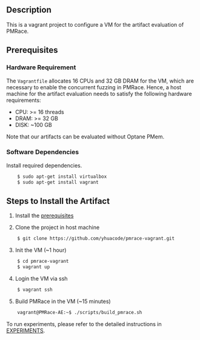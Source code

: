## Description

This is a vagrant project to configure a VM for the artifact evaluation of PMRace.

## Prerequisites

### Hardware Requirement

The `Vagrantfile` allocates 16 CPUs and 32 GB DRAM for the VM, which are necessary to enable the concurrent fuzzing in PMRace. Hence, a host machine for the artifact evaluation needs to satisfy the following hardware requirements:

- CPU: >= 16 threads
- DRAM: >= 32 GB
- DISK: ~100 GB

Note that our artifacts can be evaluated without Optane PMem.

### Software Dependencies

Install required dependencies.

```sh
    $ sudo apt-get install virtualbox
    $ sudo apt-get install vagrant
```

## Steps to Install the Artifact

1. Install the [prerequisites](#software-dependencies)

2. Clone the project in host machine

```sh
    $ git clone https://github.com/yhuacode/pmrace-vagrant.git
```

3. Init the VM (~1 hour)

```sh
    $ cd pmrace-vagrant
    $ vagrant up
```

4. Login the VM via ssh

```sh
    $ vagrant ssh
```

5. Build PMRace in the VM (~15 minutes)

```sh
    vagrant@PMRace-AE:~$ ./scripts/build_pmrace.sh
```

To run experiments, please refer to the detailed instructions in [EXPERIMENTS](./EXPERIMENTS.md).
